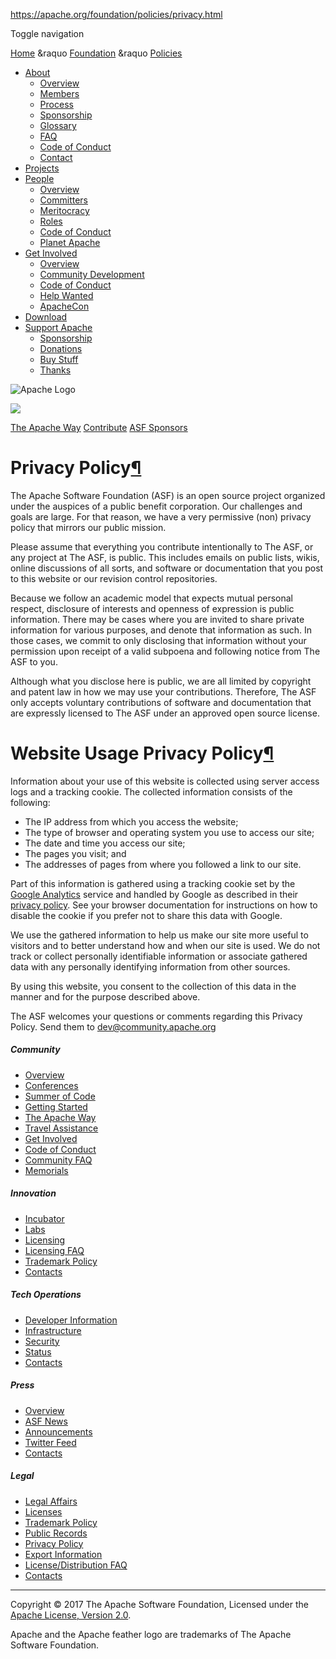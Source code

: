 https://apache.org/foundation/policies/privacy.html

<span class="sr-only">Toggle navigation</span> <span class="icon-bar"></span> <span class="icon-bar"></span> <span class="icon-bar"></span>
<a href="#" class="navbar-brand"><span class="glyphicon glyphicon-home"></span></a>

[Home](/) &raquo [Foundation](/foundation/) &raquo [Policies](/foundation/policies/)

-   <a href="#" class="dropdown-toggle">About <span class="caret"></span></a>
    -   [Overview](/foundation)
    -   [Members](/foundation/members.html)
    -   [Process](/foundation/how-it-works.html)
    -   [Sponsorship](/foundation/sponsorship.html)
    -   [Glossary](/foundation/glossary.html)
    -   [FAQ](/foundation/preFAQ.html)
    -   [Code of Conduct](/foundation/policies/contact.html)
    -   [Contact](/foundation/contact.html)
-   [Projects](/index.html#projects-list)
-   <a href="#" class="dropdown-toggle">People <span class="caret"></span></a>
    -   [Overview](http://people.apache.org/)
    -   [Committers](http://people.apache.org/committer-index.html)
    -   [Meritocracy](/foundation/how-it-works.html#meritocracy)
    -   [Roles](/foundation/how-it-works.html#roles)
    -   [Code of Conduct](/foundation/policies/contact.html)
    -   [Planet Apache](http://planet.apache.org/)
-   <a href="#" class="dropdown-toggle">Get Involved <span class="caret"></span></a>
    -   [Overview](/foundation/getinvolved.html)
    -   [Community Development](http://community.apache.org/)
    -   [Code of Conduct](/foundation/policies/contact.html)
    -   [Help Wanted](http://helpwanted.apache.org/)
    -   [ApacheCon](http://www.apachecon.com/)
-   [Download](/dyn/closer.cgi)
-   <a href="#" class="dropdown-toggle">Support Apache <span class="caret"></span></a>
    -   [Sponsorship](/foundation/sponsorship.html)
    -   [Donations](/foundation/contributing.html)
    -   [Buy Stuff](/foundation/buy_stuff.html)
    -   [Thanks](/foundation/thanks.html)

![Apache Logo](/img/asf_logo.png)

[![](/images/SupportApache-small.png)](http://apache.org/foundation/contributing.html "Support Apache")

<a href="/foundation/governance/" class="btn btn-block btn-default btn-xs">The Apache Way</a> <a href="https://community.apache.org/contributors/" class="btn btn-block btn-default btn-xs">Contribute</a> <a href="/foundation/thanks.html" class="btn btn-block btn-default btn-xs">ASF Sponsors</a>

Privacy Policy<a href="#privacy-policy" class="headerlink" title="Permanent link">¶</a>
=======================================================================================

The Apache Software Foundation (ASF) is an open source project organized under the auspices of a public benefit corporation. Our challenges and goals are large. For that reason, we have a very permissive (non) privacy policy that mirrors our public mission.

Please assume that everything you contribute intentionally to The ASF, or any project at The ASF, is public. This includes emails on public lists, wikis, online discussions of all sorts, and software or documentation that you post to this website or our revision control repositories.

Because we follow an academic model that expects mutual personal respect, disclosure of interests and openness of expression is public information. There may be cases where you are invited to share private information for various purposes, and denote that information as such. In those cases, we commit to only disclosing that information without your permission upon receipt of a valid subpoena and following notice from The ASF to you.

Although what you disclose here is public, we are all limited by copyright and patent law in how we may use your contributions. Therefore, The ASF only accepts voluntary contributions of software and documentation that are expressly licensed to The ASF under an approved open source license.

Website Usage Privacy Policy<a href="#website-usage-privacy-policy" class="headerlink" title="Permanent link">¶</a>
===================================================================================================================

Information about your use of this website is collected using server access logs and a tracking cookie. The collected information consists of the following:

-   The IP address from which you access the website;
-   The type of browser and operating system you use to access our site;
-   The date and time you access our site;
-   The pages you visit; and
-   The addresses of pages from where you followed a link to our site.

Part of this information is gathered using a tracking cookie set by the [Google Analytics](http://www.google.com/analytics) service and handled by Google as described in their [privacy policy](http://www.google.com/privacy.html). See your browser documentation for instructions on how to disable the cookie if you prefer not to share this data with Google.

We use the gathered information to help us make our site more useful to visitors and to better understand how and when our site is used. We do not track or collect personally identifiable information or associate gathered data with any personally identifying information from other sources.

By using this website, you consent to the collection of this data in the manner and for the purpose described above.

The ASF welcomes your questions or comments regarding this Privacy Policy. Send them to dev@community.apache.org

##### Community

-   [Overview](http://community.apache.org/)
-   [Conferences](/foundation/conferences.html)
-   [Summer of Code](http://community.apache.org/gsoc.html)
-   [Getting Started](http://community.apache.org/newcomers/)
-   [The Apache Way](/foundation/how-it-works.html)
-   [Travel Assistance](/travel/)
-   [Get Involved](/foundation/getinvolved.html)
-   [Code of Conduct](/foundation/policies/contact.html)
-   [Community FAQ](http://community.apache.org/newbiefaq.html)
-   [Memorials](/memorials/)

##### Innovation

-   [Incubator](http://incubator.apache.org/)
-   [Labs](http://labs.apache.org/)
-   [Licensing](/licenses/)
-   [Licensing FAQ](/foundation/license-faq.html)
-   [Trademark Policy](/foundation/marks/)
-   [Contacts](/foundation/contact.html)

##### Tech Operations

-   [Developer Information](/dev/)
-   [Infrastructure](/dev/infrastructure.html)
-   [Security](/security/)
-   [Status](http://status.apache.org)
-   [Contacts](/foundation/contact.html)

##### Press

-   [Overview](/press/)
-   [ASF News](https://blogs.apache.org/)
-   [Announcements](https://blogs.apache.org/foundation/)
-   [Twitter Feed](https://twitter.com/TheASF)
-   [Contacts](/press/#contact)

##### Legal

-   [Legal Affairs](/legal/)
-   [Licenses](/licenses/)
-   [Trademark Policy](/foundation/marks/)
-   [Public Records](/foundation/records/)
-   [Privacy Policy](/foundation/policies/privacy.html)
-   [Export Information](/licenses/exports/)
-   [License/Distribution FAQ](/foundation/license-faq.html)
-   [Contacts](/foundation/contact.html)

------------------------------------------------------------------------

Copyright © 2017 The Apache Software Foundation, Licensed under the <a href="http://www.apache.org/licenses/LICENSE-2.0" class="white">Apache License, Version 2.0</a>.

Apache and the Apache feather logo are trademarks of The Apache Software Foundation.



